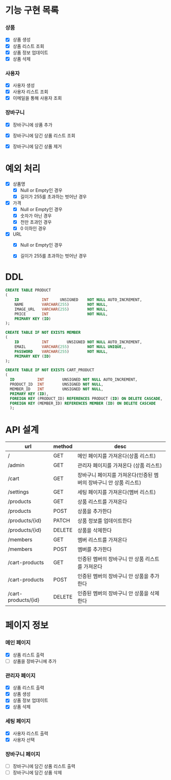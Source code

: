 # 기능 구현 목록

### 상품
  - [x] 상품 생성
  - [x] 상품 리스트 조회
  - [x] 상품 정보 업데이트
  - [x] 상품 삭제

### 사용자
  - [x] 사용자 생성
  - [x] 사용자 리스트 조회
  - [x] 이메일을 통해 사용자 조회

### 장바구니
  - [x] 장바구니에 상품 추가
  - [x] 장바구니에 담긴 상품 리스트 조회
  - [x] 장바구니에 담긴 상품 제거


# 예외 처리
- [x] 상품명
  - [x] Null or Empty인 경우
  - [x] 길이가 255를 초과하는 벗어난 경우
- [x] 가격
  - [x] Null or Empty인 경우
  - [x] 숫자가 아닌 경우
  - [x] 천만 초과인 경우
  - [x] 0 이하인 경우
- [x] URL
  - [x] Null or Empty인 경우
  - [x] 길이가 255를 초과하는 벗어난 경우



# DDL
```sql
CREATE TABLE PRODUCT
(
    ID          INT     UNSIGNED    NOT NULL AUTO_INCREMENT,
    NAME        VARCHAR(255)        NOT NULL,
    IMAGE_URL   VARCHAR(255)        NOT NULL,
    PRICE       INT                 NOT NULL,
    PRIMARY KEY (ID)
);
```

```sql
CREATE TABLE IF NOT EXISTS MEMBER
(
    ID          INT        UNSIGNED NOT NULL AUTO_INCREMENT,
    EMAIL       VARCHAR(255)        NOT NULL UNIQUE,,
    PASSWORD    VARCHAR(255)        NOT NULL,
    PRIMARY KEY (ID)
);
```

```sql
CREATE TABLE IF NOT EXISTS CART_PRODUCT
(
  ID          INT        UNSIGNED NOT NULL AUTO_INCREMENT,
  PRODUCT_ID  INT        UNSIGNED NOT NULL,
  MEMBER_ID   INT        UNSIGNED NOT NULL,
  PRIMARY KEY (ID),
  FOREIGN KEY (PRODUCT_ID) REFERENCES PRODUCT (ID) ON DELETE CASCADE,
  FOREIGN KEY (MEMBER_ID) REFERENCES MEMBER (ID) ON DELETE CASCADE
  );
```

# API 설계



| url                 | method | desc                                  |
|---------------------|--------|---------------------------------------|
| /                   | GET    | 메인 페이지를 가져온다(상품 리스트)                  |
| /admin              | GET    | 관리자 페이지를 가져온다        (상품 리스트)         |
| /cart               | GET    | 장바구니 페이지를 가져온다(인증된 멤버의 장바구니 안 상품 리스트) |
| /settings           | GET    | 세팅 페이지를 가져온다(멤버 리스트)                  |
| /products           | GET    | 상품 리스트를 가져온다                          |
| /products           | POST   | 상품을 추가한다                              |
| /products/{id}      | PATCH  | 상품 정보를 업데이트한다                         |
| /products/{id}      | DELETE | 상품을 삭제한다                              |
| /members            | GET    | 멤버 리스트를 가져온다                          |
| /members            | POST   | 멤버를 추가한다                              |
| /cart-products      | GET    | 인증된 멤버의 장바구니 안 상품 리스트를 가져온다           |
| /cart-products      | POST   | 인증된 멤버의 장바구니 안 상품을 추가한다               |
| /cart-products/{id} | DELETE | 인증된 멤버의 장바구니 안 상품을 삭제한다               |



# 페이지 정보

### 메인 페이지
- [x] 상품 리스트 출력
- [ ] 상품을 장바구니에 추가

### 관리자 페이지
- [x] 상품 리스트 출력
- [x] 상품 생성
- [x] 상품 정보 업데이트
- [x] 상품 삭제

### 세팅 페이지
- [x] 사용자 리스트 출력
- [x] 사용자 선택

### 장바구니 페이지
- [ ] 장바구니에 담긴 상품 리스트 출력
- [ ] 장바구니에 담긴 상품 삭제